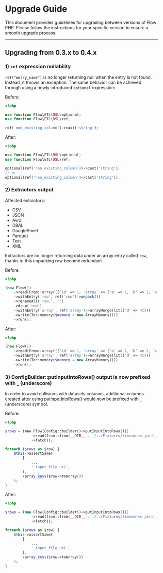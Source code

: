 # Upgrade Guide

This document provides guidelines for upgrading between versions of Flow PHP. 
Please follow the instructions for your specific version to ensure a smooth upgrade process.

---

## Upgrading from 0.3.x to 0.4.x

### 1) `ref` expression nullability 

`ref("entry_name")` is no longer returning null when the entry is not found. Instead, it throws an exception.
The same behavior can be achieved through using a newly introduced `optional` expression: 

Before:
```php
<?php

use function Flow\ETL\DSL\optional;
use function Flow\ETL\DSL\ref;

ref('non_existing_column')->cast('string'); 
```

After: 
```php
<?php

use function Flow\ETL\DSL\optional;
use function Flow\ETL\DSL\ref;

optional(ref('non_existing_column'))->cast('string');
// or  
optional(ref('non_existing_column')->cast('string'));
```

### 2) Extractors output

Affected extractors: 

* CSV
* JSON
* Avro
* DBAL
* GoogleSheet
* Parquet
* Text
* XML

Extractors are no longer returning data under an array entry called `row`, thanks to this unpacking row become redundant. 

Before:
```php
<?php 

(new Flow())
    ->read(From::array([['id' => 1, 'array' => ['a' => 1, 'b' => 2, 'c' => 3]]]))
    ->withEntry('row', ref('row')->unpack())
    ->renameAll('row.', '')
    ->drop('row')
    ->withEntry('array', ref('array')->arrayMerge(lit(['d' => 4])))
    ->write(To::memory($memory = new ArrayMemory()))
    ->run();
```

After: 

```php
<?php

(new Flow())
    ->read(From::array([['id' => 1, 'array' => ['a' => 1, 'b' => 2, 'c' => 3]]]))
    ->withEntry('array', ref('array')->arrayMerge(lit(['d' => 4])))
    ->write(To::memory($memory = new ArrayMemory()))
    ->run();
```

### 3) ConfigBuilder::putInputIntoRows() output is now prefixed with _ (underscore)

In order to avoid collisions with datasets columns, additional columns created after using putInputIntoRows()
would now be prefixed with `_` (underscore) symbol. 

Before:
```php
<?php

$rows = (new Flow(Config::builder()->putInputIntoRows()))
            ->read(Json::from(__DIR__ . '/../Fixtures/timezones.json', 5))
            ->fetch();

foreach ($rows as $row) {
    $this->assertSame(
        [
            ...
            '_input_file_uri',
        ],
        \array_keys($row->toArray())
    );
}
```

After: 
```php
<?php

$rows = (new Flow(Config::builder()->putInputIntoRows()))
            ->read(Json::from(__DIR__ . '/../Fixtures/timezones.json', 5))
            ->fetch();

foreach ($rows as $row) {
    $this->assertSame(
        [
            ...
            '_input_file_uri',
        ],
        \array_keys($row->toArray())
    );
}
```